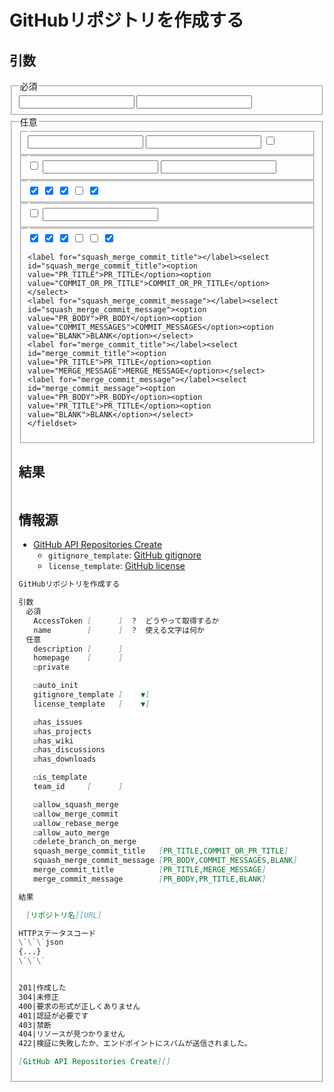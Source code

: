 # GitHubリポジトリを作成する

## 引数

<form>
<fieldset><legend>必須</legend>
<label for="access_token"></label><input type="text" id="access_token">
<label for="name"></label><input type="text" id="name">
</fieldset>
<fieldset><legend>任意</legend>
	<fieldset><legend></legend>
	<label for="description"></label><input type="text" id="description">
	<label for="homepage"></label><input type="text" id="homepage">
	<label for="private"></label><input type="checkbox" id="private">
	</fieldset>
	<fieldset><legend></legend>
	<label for="auto_init"></label><input type="checkbox" id="auto_init">
	<label for="gitignore_template"></label><input type="text" id="gitignore_template">
	<label for="license_template"></label><input type="text" id="license_template">
	</fieldset>
	<fieldset><legend></legend>
	<label for="has_issues"></label><input type="checkbox" id="has_issues" checked>
	<label for="has_projects"></label><input type="checkbox" id="has_projects" checked>
	<label for="has_wiki"></label><input type="checkbox" id="has_wiki" checked>
	<label for="has_discussions"></label><input type="checkbox" id="has_discussions">
	<label for="has_downloads"></label><input type="checkbox" id="has_downloads" checked>
	</fieldset>
	<fieldset><legend></legend>
	<label for="is_template"></label><input type="checkbox" id="is_template">
	<label for="team_id"></label><input type="text" id="team_id">
	</fieldset>
	<fieldset><legend></legend>
	<label for="allow_squash_merge"></label><input type="checkbox" id="allow_squash_merge" checked>
	<label for="allow_merge_commit"></label><input type="checkbox" id="allow_merge_commit" checked>
	<label for="allow_rebase_merge"></label><input type="checkbox" id="allow_rebase_merge" checked>
	<label for="allow_auto_merge"></label><input type="checkbox" id="allow_auto_merge">
	<label for="delete_branch_on_merge"></label><input type="checkbox" id="delete_branch_on_merge">
	<label for="allow_squash_merge"></label><input type="checkbox" id="allow_squash_merge" checked>

	<label for="squash_merge_commit_title"></label><select id="squash_merge_commit_title"><option value="PR_TITLE">PR_TITLE</option><option value="COMMIT_OR_PR_TITLE">COMMIT_OR_PR_TITLE</option></select>
	<label for="squash_merge_commit_message"></label><select id="squash_merge_commit_message"><option value="PR_BODY">PR_BODY</option><option value="COMMIT_MESSAGES">COMMIT_MESSAGES</option><option value="BLANK">BLANK</option></select>
	<label for="merge_commit_title"></label><select id="merge_commit_title"><option value="PR_TITLE">PR_TITLE</option><option value="MERGE_MESSAGE">MERGE_MESSAGE</option></select>
	<label for="merge_commit_message"></label><select id="merge_commit_message"><option value="PR_BODY">PR_BODY</option><option value="PR_TITLE">PR_TITLE</option><option value="BLANK">BLANK</option></select>
	</fieldset>
</fieldset>
</form>

## 結果

<div id="repository-link"><a href=""></a></div>
<div id="result"><span id="http-status-code"></span><span id="status-text"></span></div>
<pre><code id="response"></code></pre>

## 情報源

* [GitHub API Repositories Create]
	* `gitignore_template`: [GitHub gitignore][]
	* `license_template`: [GitHub license][]

[GitHub API Repositories Create]:https://docs.github.com/ja/rest/repos/repos?apiVersion=2022-11-28#create-a-repository-for-the-authenticated-user
[GitHub gitignore]:https://github.com/github/gitignore
[GitHub license]:https://github.com/github/choosealicense.com/tree/gh-pages/_licenses


```md
GitHubリポジトリを作成する

引数
　必須
　　AccessToken [      ]　？　どうやって取得するか
　　name        [      ]　？　使える文字は何か
　任意
　　description [      ]
　　homepage    [      ]
　　☐private

　　☐auto_init
　　gitignore_template [    ▼]
　　license_template   [    ▼]

　　☑has_issues
　　☑has_projects
　　☑has_wiki
　　☐has_discussions
　　☑has_downloads

　　☐is_template
　　team_id     [      ]

　　☑allow_squash_merge
　　☑allow_merge_commit
　　☑allow_rebase_merge
　　☐allow_auto_merge
　　☐delete_branch_on_merge
　　squash_merge_commit_title   [PR_TITLE,COMMIT_OR_PR_TITLE]
　　squash_merge_commit_message [PR_BODY,COMMIT_MESSAGES,BLANK]
　　merge_commit_title          [PR_TITLE,MERGE_MESSAGE]
　　merge_commit_message        [PR_BODY,PR_TITLE,BLANK]

結果

　[リポジトリ名][URL]

HTTPステータスコード
\`\`\`json
{...}
\`\`\`


201|作成した
304|未修正
400|要求の形式が正しくありません
401|認証が必要です
403|禁断
404|リソースが見つかりません
422|検証に失敗したか、エンドポイントにスパムが送信されました。

[GitHub API Repositories Create][]
```
